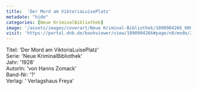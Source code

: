 ```yaml
---
title:  'Der Mord am ViktoriaLuisePlatz'
metadate: "hide"
categories: [Neue KriminalBibliothek]
image: '/assets/images/coverart/Neue Kriminal-Bibliothek/1090904266_00000010.jpg'
visit: 'https://portal.dnb.de/bookviewer/view/1090904266#page/n0/mode/2up'
---
```

Titel: 'Der Mord am ViktoriaLuisePlatz' <br>
Serie: 'Neue KriminalBibliothek' <br>
Jahr: '1928' <br>
AutorIn: 'von Hanns Zomack' <br>
Band-Nr: '?' <br>
Verlag: ' Verlagshaus Freya'